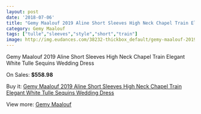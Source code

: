 ```yaml
---
layout: post
date: '2018-07-06'
title: "Gemy Maalouf 2019 Aline Short Sleeves High Neck Chapel Train Elegant White Tulle Sequins Wedding Dress"
category: Gemy Maalouf
tags: ["tulle","sleeves","style","short","train"]
image: http://img.eudances.com/38232-thickbox_default/gemy-maalouf-2019-aline-short-sleeves-high-neck-chapel-train-elegant-white-tulle-sequins-wedding-dress.jpg
---
```

Gemy Maalouf 2019 Aline Short Sleeves High Neck Chapel Train Elegant White Tulle Sequins Wedding Dress

On Sales: **$558.98**
<a href="https://www.eudances.com/en/gemy-maalouf/11285-gemy-maalouf-2019-aline-short-sleeves-high-neck-chapel-train-elegant-white-tulle-sequins-wedding-dress.html"><amp-img layout="responsive" width="600" height="600" src="//img.eudances.com/38232-thickbox_default/gemy-maalouf-2019-aline-short-sleeves-high-neck-chapel-train-elegant-white-tulle-sequins-wedding-dress.jpg" alt="Gemy Maalouf 2019 Aline Short Sleeves High Neck Chapel Train Elegant White Tulle Sequins Wedding Dress 0" /></a>
<a href="https://www.eudances.com/en/gemy-maalouf/11285-gemy-maalouf-2019-aline-short-sleeves-high-neck-chapel-train-elegant-white-tulle-sequins-wedding-dress.html"><amp-img layout="responsive" width="600" height="600" src="//img.eudances.com/38233-thickbox_default/gemy-maalouf-2019-aline-short-sleeves-high-neck-chapel-train-elegant-white-tulle-sequins-wedding-dress.jpg" alt="Gemy Maalouf 2019 Aline Short Sleeves High Neck Chapel Train Elegant White Tulle Sequins Wedding Dress 1" /></a>

Buy it: [Gemy Maalouf 2019 Aline Short Sleeves High Neck Chapel Train Elegant White Tulle Sequins Wedding Dress](https://www.eudances.com/en/gemy-maalouf/11285-gemy-maalouf-2019-aline-short-sleeves-high-neck-chapel-train-elegant-white-tulle-sequins-wedding-dress.html "Gemy Maalouf 2019 Aline Short Sleeves High Neck Chapel Train Elegant White Tulle Sequins Wedding Dress")

View more: [Gemy Maalouf](https://www.eudances.com/en/101-gemy-maalouf "Gemy Maalouf")
